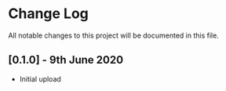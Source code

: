 # Change Log

All notable changes to this project will be documented in this file.

## [0.1.0] - 9th June 2020

* Initial upload
